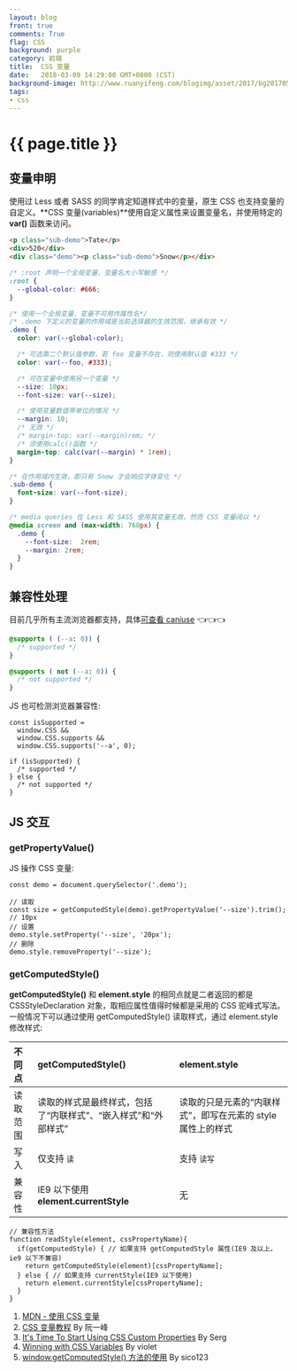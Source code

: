 ```yaml
---
layout: blog
front: true
comments: True
flag: CSS
background: purple
category: 前端
title:  CSS 变量
date:   2018-03-09 14:29:00 GMT+0800 (CST)
background-image: http://www.ruanyifeng.com/blogimg/asset/2017/bg2017050901.jpg
tags:
- css
---
```

# {{ page.title }}

## 变量申明

使用过 Less 或者 SASS 的同学肯定知道样式中的变量，原生 CSS 也支持变量的自定义。**CSS 变量(variables)**使用自定义属性来设置变量名，并使用特定的 **var()** 函数来访问。

```HTML
<p class="sub-demo">Tate</p>
<div>520</div>
<div class="demo"><p class="sub-demo">Snow</p></div>
```

```CSS
/* :root 声明一个全局变量，变量名大小写敏感 */
:root {
  --global-color: #666;
}

/* 使用一个全局变量，变量不可用作属性名*/
/* .demo 下定义的变量的作用域是当前选择器的生效范围，继承有效 */
.demo {
  color: var(--global-color);

  /* 可选第二个默认值参数，若 foo 变量不存在，则使用默认值 #333 */
  color: var(--foo, #333);

  /* 可在变量中使用另一个变量 */
  --size: 10px;
  --font-size: var(--size);

  /* 使用变量数值带单位的情况 */
  --margin: 10;
  /* 无效 */
  /* margin-top: var(--margin)rem; */
  /* 须使用calc()函数 */
  margin-top: calc(var(--margin) * 1rem);
}

/* 在作用域内生效，即只有 Snow 才会响应字体变化 */
.sub-demo {
  font-size: var(--font-size);
}

/* media queries 在 Less 和 SASS 使用其变量无效，然而 CSS 变量阔以 */
@media screen and (max-width: 768px) {
  .demo {
    --font-size:  2rem;
    --margin: 2rem;
  }
}
```

## 兼容性处理

目前几乎所有主流浏览器都支持，具体[可查看 caniuse](https://caniuse.com/#feat=css-variables) 👈👈👈

```CSS
@supports ( (--a: 0)) {
  /* supported */
}

@supports ( not (--a: 0)) {
  /* not supported */
}
```

JS 也可检测浏览器兼容性:

```JS
const isSupported =
  window.CSS &&
  window.CSS.supports &&
  window.CSS.supports('--a', 0);

if (isSupported) {
  /* supported */
} else {
  /* not supported */
}
```

## JS 交互

### getPropertyValue()

JS 操作 CSS 变量:

```JS
const demo = document.querySelector('.demo');

// 读取
const size = getComputedStyle(demo).getPropertyValue('--size').trim(); // 10px
// 设置
demo.style.setProperty('--size', '20px');
// 删除
demo.style.removeProperty('--size');
```

### getComputedStyle()

**getComputedStyle()** 和 **element.style** 的相同点就是二者返回的都是 CSSStyleDeclaration 对象，取相应属性值得时候都是采用的 CSS 驼峰式写法。一般情况下可以通过使用 getComputedStyle() 读取样式，通过 element.style 修改样式:

| 不同点 | getComputedStyle() | element.style |
|:--------------|:---------|:---------|
| 读取范围 |  读取的样式是最终样式，包括了“内联样式”、“嵌入样式”和“外部样式” | 读取的只是元素的“内联样式”，即写在元素的 style 属性上的样式 |
| 写入 |  仅支持 <code>读</code> | 支持 <code>读写</code> |
| 兼容性 |  IE9 以下使用 **element.currentStyle** | 无 |

```JS
// 兼容性方法
function readStyle(element, cssPropertyName){
  if(getComputedStyle) { // 如果支持 getComputedStyle 属性(IE9 及以上，ie9 以下不兼容)
    return getComputedStyle(element)[cssPropertyName];
  } else { // 如果支持 currentStyle(IE9 以下使用)
    return element.currentStyle[cssPropertyName];
  }
}
```

1. [MDN - 使用 CSS 变量](https://developer.mozilla.org/zh-CN/docs/Web/CSS/Using_CSS_variables)
1. [CSS 变量教程](http://www.ruanyifeng.com/blog/2017/05/css-variables.html) By 阮一峰
1. [It's Time To Start Using CSS Custom Properties](https://www.smashingmagazine.com/2017/04/start-using-css-custom-properties/) By Serg
1. [Winning with CSS Variables](https://vgpena.github.io/winning-with-css-variables/) By violet
1. [window.getComputedStyle() 方法的使用](http://blog.csdn.net/s110902/article/details/73312802?locationNum=12&fps=1) By sico123
